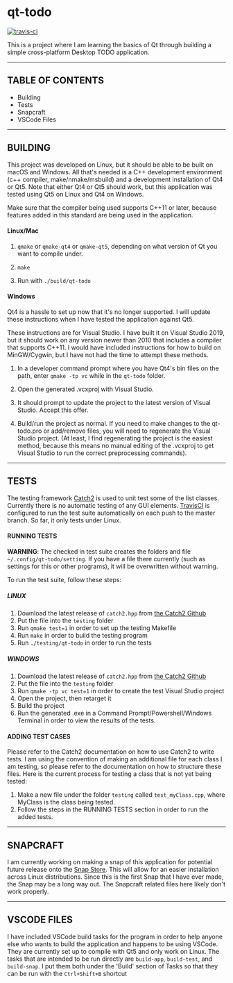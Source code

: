 # qt-todo

[![travis-ci](https://travis-ci.org/datho7561/qt-todo.svg?branch=master)](https://travis-ci.org/datho7561/qt-todo)

This is a project where I am learning the basics of Qt through building a
simple cross-platform Desktop TODO application.

---

## TABLE OF CONTENTS

* Building
* Tests
* Snapcraft
* VSCode Files

---

## BUILDING

This project was developed on Linux, but it should be able to be built on macOS
and Windows. All that's needed is a C++ development environment (c++ compiler,
make/nmake/msbuild) and a development installation of Qt4 or Qt5. Note that
either Qt4 or Qt5 should work, but this application was tested using Qt5 on
Linux and Qt4 on Windows.

Make sure that the compiler being used supports C++11 or later, because features
added in this standard are being used in the application.

#### Linux/Mac

1. `qmake` or `qmake-qt4` or `qmake-qt5`, depending on what version of Qt you
    want to compile under.

2. `make`

3. Run with `./build/qt-todo`

#### Windows

Qt4 is a hassle to set up now that it's no longer supported. I will update
these instructions when I have tested the application against Qt5.

These instructions are for Visual Studio. I have built it on Visual Studio 2019,
but it should work on any version newer than 2010 that includes a compiler that
supports C++11. I would have included instructions for how to build on
MinGW/Cygwin, but I have not had the time to attempt these methods.

1. In a developer command prompt where you have Qt4's bin files on the path,
    enter `qmake -tp vc` while in the `qt-todo` folder.

2. Open the generated .vcxproj with Visual Studio.

3. It should prompt to update the project to the latest version of Visual
    Studio. Accept this offer.

4. Build/run the project as normal. If you need to make changes to the
    qt-todo.pro or add/remove files, you will need to regenerate the Visual
    Studio project. (At least, I find regenerating the project is the easiest
    method, because this means no manual editing of the .vcxproj to get Visual
    Studio to run the correct preprocessing commands).

---

## TESTS

The testing framework [Catch2](https://github.com/catchorg/Catch2) is used to
unit test some of the list classes. Currently there is no automatic testing of
any GUI elements. [TravisCI](https://travis-ci.org/) is configured to run the
test suite automatically on each push to the master branch. So far, it only
tests under Linux.

#### RUNNING TESTS

__WARNING__: The checked in test suite creates the folders and file
`~/.config/qt-todo/setting`. If you have a file there currently
(such as settings for this or other programs), it will be overwritten
without warning.

To run the test suite, follow these steps:

##### LINUX

1. Download the latest release of `catch2.hpp` from
    [the Catch2 Github](https://github.com/catchorg/Catch2/releases)
2. Put the file into the `testing` folder
3. Run `qmake test=1` in order to set up the testing Makefile
4. Run `make` in order to build the testing program
5. Run `./testing/qt-todo` in order to run the tests

##### WINDOWS

1. Download the latest release of `catch2.hpp` from
    [the Catch2 Github](https://github.com/catchorg/Catch2/releases)
2. Put the file into the `testing` folder
3. Run `qmake -tp vc test=1` in order to create the test Visual Studio project
4. Open the project, then retarget it
5. Build the project
6. Run the generated .exe in a Command Prompt/Powershell/Windows Terminal in
    order to view the results of the tests.

#### ADDING TEST CASES

Please refer to the Catch2 documentation on how to use Catch2 to write tests.
I am using the convention of making an additional file for each class I am
testing, so please refer to the documentation on how to structure these files.
Here is the current process for testing a class that is not yet being tested:

1. Make a new file under the folder `testing` called `test_myClass.cpp`, where
    MyClass is the class being tested.
2. Follow the steps in the RUNNING TESTS section in order to run the added
    tests.

---

## SNAPCRAFT

I am currently working on making a snap of this application for potential
future release onto the [Snap Store](https://snapcraft.io/store). This will
allow for an easier installation across Linux distributions. Since this is the
first Snap that I have ever made, the Snap may be a long way out. The Snapcraft
related files here likely don't work properly.

---

## VSCODE FILES

I have included VSCode build tasks for the program in order to help anyone else
who wants to build the application and happens to be using VSCode. They are
currently set up to compile with Qt5 and only work on Linux. The
tasks that are intended to be run directly are `build-app`, `build-test`, and
`build-snap`. I put them both under the 'Build' section of Tasks so that they
can be run with the `Ctrl+Shift+B` shortcut
